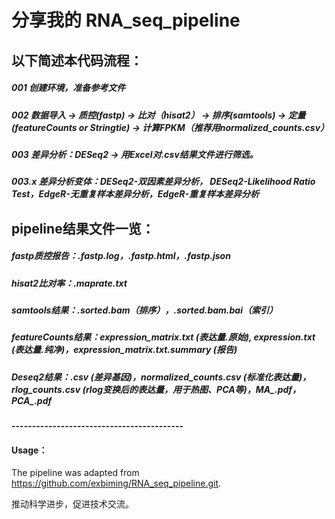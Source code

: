 # 分享我的 RNA_seq_pipeline

## 以下简述本代码流程：

##### 001 创建环境，准备参考文件

##### 002 数据导入 → 质控(fastp) → 比对（hisat2） → 排序(samtools) → 定量(featureCounts or Stringtie) → 计算FPKM（推荐用normalized_counts.csv）

##### 003 差异分析：DESeq2 → 用Excel对.csv结果文件进行筛选。

##### 003.x 差异分析变体：DESeq2-双因素差异分析， DESeq2-Likelihood Ratio Test，EdgeR-无重复样本差异分析，EdgeR-重复样本差异分析



## pipeline结果文件一览：

##### fastp质控报告：.fastp.log，.fastp.html，.fastp.json
##### hisat2比对率：.maprate.txt
##### samtools结果：.sorted.bam（排序），.sorted.bam.bai（索引）
##### featureCounts结果：expression_matrix.txt (表达量.原始), expression.txt (表达量.纯净)，expression_matrix.txt.summary (报告)
##### Deseq2结果：.csv (差异基因)，normalized_counts.csv (标准化表达量)，rlog_counts.csv (rlog变换后的表达量，用于热图、PCA等)，MA_.pdf，PCA_.pdf


#### ------------------------------------------
#### Usage：
The pipeline was adapted from https://github.com/exbiming/RNA_seq_pipeline.git.

推动科学进步，促进技术交流。
